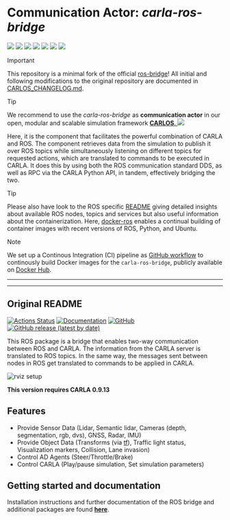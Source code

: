 # Communication Actor: *carla-ros-bridge*

<p align="left">
  <img src="https://img.shields.io/github/v/release/ika-rwth-aachen/carla-ros-bridge"/>
  <img src="https://img.shields.io/github/license/ika-rwth-aachen/carla-ros-bridge"/>
  <a href="https://github.com/ika-rwth-aachen/carla-ros-bridge/actions/workflows/docker.yml">
  <img src="https://github.com/ika-rwth-aachen/carla-ros-bridge/actions/workflows/docker.yml/badge.svg"/></a>
  <img src="https://img.shields.io/badge/Ubuntu-22.04-E95420"/>
  <img src="https://img.shields.io/badge/ROS 2-humble-blueviolet"/>
  <img src="https://img.shields.io/badge/Python-3.10-blueviolet"/>
  <img src="https://img.shields.io/github/stars/ika-rwth-aachen/carla-ros-bridge?style=social"/>
</p>

> [!IMPORTANT]
> This repository is a minimal fork of the official [ros-bridge](https://github.com/carla-simulator/ros-bridge)! All initial and following modifications to the original repository are documented in [CARLOS_CHANGELOG.md](./CARLOS_CHANGELOG.md).

> [!TIP]
> We recommend to use the *carla-ros-bridge* as **communication actor** in our open, modular and scalable simulation framework <a href="https://github.com/ika-rwth-aachen/carlos">**CARLOS**. <img src="https://img.shields.io/github/stars/ika-rwth-aachen/carlos?style=social"/></a> 
>
> Here, it is the component that facilitates the powerful combination of CARLA and ROS. The component retrieves data from the simulation to publish it over ROS topics while simultaneously listening on different topics for requested actions, which are translated to commands to be executed in CARLA. It does this by using both the ROS communication standard DDS, as well as RPC via the CARLA Python API, in tandem, effectively bridging the two.

> [!TIP]
> Please also have look to the ROS specific [README](./docker/README.md) giving detailed insights about available ROS nodes, topics and services but also useful information about the containerization. Here, [docker-ros](https://github.com/ika-rwth-aachen/docker-ros) enables a continual building of container images with recent versions of ROS, Python, and Ubuntu.

> [!NOTE]
> We set up a Continous Integration (CI) pipeline as [GitHub workflow](./github/workflows/docker.yml) to continously build Docker images for the `carla-ros-bridge`, publicly available on [Docker Hub](https://hub.docker.com/r/rwthika/carla-ros-bridge).

---
---
## Original README

[![Actions Status](https://github.com/carla-simulator/ros-bridge/workflows/CI/badge.svg)](https://github.com/carla-simulator/ros-bridge)
[![Documentation](https://readthedocs.org/projects/carla/badge/?version=latest)](http://carla.readthedocs.io)
[![GitHub](https://img.shields.io/github/license/carla-simulator/ros-bridge)](https://github.com/carla-simulator/ros-bridge/blob/master/LICENSE)
[![GitHub release (latest by date)](https://img.shields.io/github/v/release/carla-simulator/ros-bridge)](https://github.com/carla-simulator/ros-bridge/releases/latest)

 This ROS package is a bridge that enables two-way communication between ROS and CARLA. The information from the CARLA server is translated to ROS topics. In the same way, the messages sent between nodes in ROS get translated to commands to be applied in CARLA.

![rviz setup](./docs/images/ad_demo.png "AD Demo")

**This version requires CARLA 0.9.13**

## Features

- Provide Sensor Data (Lidar, Semantic lidar, Cameras (depth, segmentation, rgb, dvs), GNSS, Radar, IMU)
- Provide Object Data (Transforms (via [tf](http://wiki.ros.org/tf)), Traffic light status, Visualization markers, Collision, Lane invasion)
- Control AD Agents (Steer/Throttle/Brake)
- Control CARLA (Play/pause simulation, Set simulation parameters)

## Getting started and documentation

Installation instructions and further documentation of the ROS bridge and additional packages are found [__here__](https://carla.readthedocs.io/projects/ros-bridge/en/latest/).
